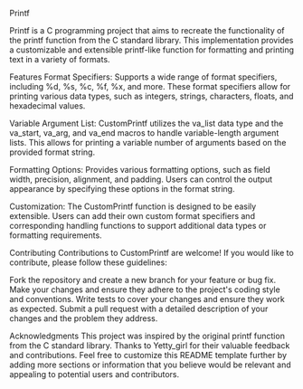 Printf

Printf is a C programming project that aims to recreate the functionality of the printf function from the C standard library. This implementation provides a customizable and extensible printf-like function for formatting and printing text in a variety of formats.

Features
Format Specifiers: Supports a wide range of format specifiers, including %d, %s, %c, %f, %x, and more. These format specifiers allow for printing various data types, such as integers, strings, characters, floats, and hexadecimal values.

Variable Argument List: CustomPrintf utilizes the va_list data type and the va_start, va_arg, and va_end macros to handle variable-length argument lists. This allows for printing a variable number of arguments based on the provided format string.

Formatting Options: Provides various formatting options, such as field width, precision, alignment, and padding. Users can control the output appearance by specifying these options in the format string.

Customization: The CustomPrintf function is designed to be easily extensible. Users can add their own custom format specifiers and corresponding handling functions to support additional data types or formatting requirements.


Contributing
Contributions to CustomPrintf are welcome! If you would like to contribute, please follow these guidelines:

Fork the repository and create a new branch for your feature or bug fix.
Make your changes and ensure they adhere to the project's coding style and conventions.
Write tests to cover your changes and ensure they work as expected.
Submit a pull request with a detailed description of your changes and the problem they address.


Acknowledgments
This project was inspired by the original printf function from the C standard library.
Thanks to Yetty_girl for their valuable feedback and contributions.
Feel free to customize this README template further by adding more sections or information that you believe would be relevant and appealing to potential users and contributors.

